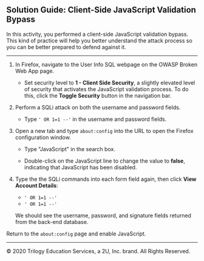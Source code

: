 ## Solution Guide: Client-Side JavaScript Validation Bypass

In this activity, you performed a client-side JavaScript validation bypass. This kind of practice will help you better understand the attack process so you can be better prepared to defend against it. 

---

1. In Firefox, navigate to the User Info SQL webpage on the OWASP Broken Web App page. 

   - Set security level to **1 - Client Side Security**, a slightly elevated level of security that activates the JavaScript validation process. To do this, click the **Toggle Security** button in the navigation bar.

2. Perform a SQLi attack on both the username and password fields.

   - Type `' OR 1=1 --'` in the username and password fields. 

3. Open a new tab and type `about:config` into the URL to open the Firefox configuration window. 

   - Type "JavaScript" in the search box. 

   - Double-click on the JavaScript line to change the value to **false**, indicating that JavaScript has been disabled.

4. Type the the SQLi commands into each form field again, then click **View Account Details**: 

   - `' OR 1=1 --'`
   - `' OR 1=1 --'`

   We should see the username, password, and signature fields returned from the back-end database.

Return to the `about:config` page and enable JavaScript.

---
© 2020 Trilogy Education Services, a 2U, Inc. brand. All Rights Reserved.  